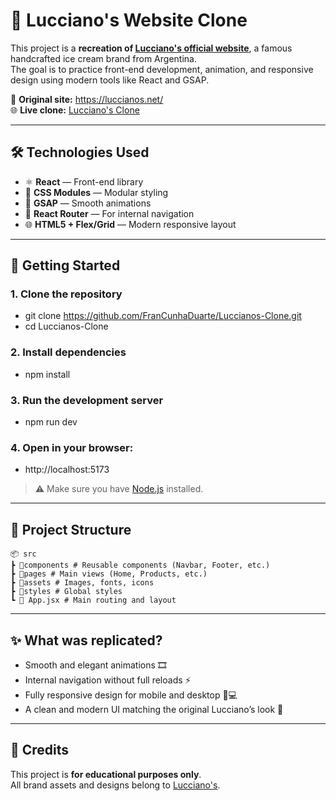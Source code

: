 # 🍦 Lucciano's Website Clone

This project is a **recreation of [Lucciano's official website](https://luccianos.net/)**, a famous handcrafted ice cream brand from Argentina.  
The goal is to practice front-end development, animation, and responsive design using modern tools like React and GSAP.

🔗 **Original site:** https://luccianos.net/  
🌐 **Live clone:** [Lucciano's Clone](https://luccianos-clone.vercel.app/)

---

## 🛠️ Technologies Used

- ⚛️ **React** — Front-end library  
- 🎨 **CSS Modules** — Modular styling  
- 💚 **GSAP** — Smooth animations  
- 🧩 **React Router** — For internal navigation  
- 🌐 **HTML5 + Flex/Grid** — Modern responsive layout  

---

## 🚀 Getting Started

### 1. Clone the repository
- git clone https://github.com/FranCunhaDuarte/Luccianos-Clone.git
- cd Luccianos-Clone

### 2. Install dependencies
- npm install

### 3. Run the development server
- npm run dev

### 4. Open in your browser:
- http://localhost:5173

> ⚠️ Make sure you have [Node.js](https://nodejs.org/) installed.

---

## 📁 Project Structure
    📦 src
    ┣ 📂components # Reusable components (Navbar, Footer, etc.)
    ┣ 📂pages # Main views (Home, Products, etc.)
    ┣ 📂assets # Images, fonts, icons
    ┣ 📂styles # Global styles
    ┗ 📜 App.jsx # Main routing and layout

---

## ✨ What was replicated?

- Smooth and elegant animations 🎞️  
- Internal navigation without full reloads ⚡  
- Fully responsive design for mobile and desktop 📱💻  
- A clean and modern UI matching the original Lucciano’s look 🍨  

---

## 🧊 Credits

This project is **for educational purposes only**.  
All brand assets and designs belong to [Lucciano's](https://luccianos.net/).
